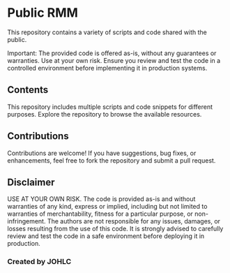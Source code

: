 # Public RMM
This repository contains a variety of scripts and code shared with the public.

Important: The provided code is offered as-is, without any guarantees or warranties. Use at your own risk. Ensure you review and test the code in a controlled environment before implementing it in production systems.

## Contents
This repository includes multiple scripts and code snippets for different purposes. Explore the repository to browse the available resources.

## Contributions
Contributions are welcome! If you have suggestions, bug fixes, or enhancements, feel free to fork the repository and submit a pull request.

## Disclaimer
USE AT YOUR OWN RISK.
The code is provided as-is and without warranties of any kind, express or implied, including but not limited to warranties of merchantability, fitness for a particular purpose, or non-infringement.
The authors are not responsible for any issues, damages, or losses resulting from the use of this code.
It is strongly advised to carefully review and test the code in a safe environment before deploying it in production.

### Created by JOHLC

